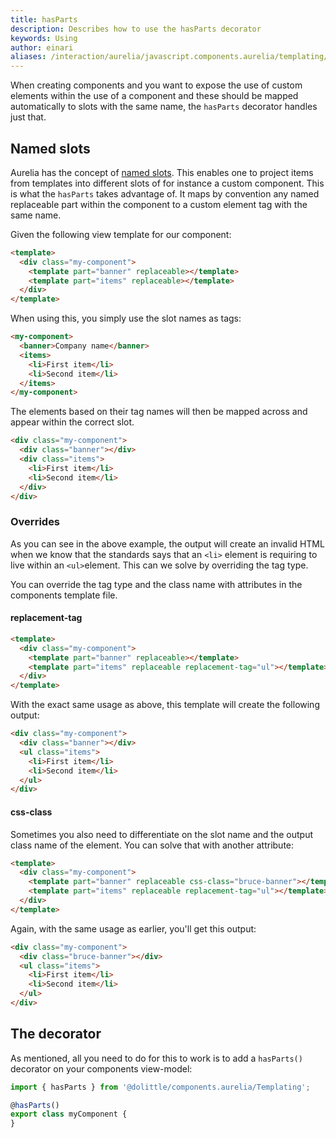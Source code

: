 ```yaml
---
title: hasParts
description: Describes how to use the hasParts decorator
keywords: Using
author: einari
aliases: /interaction/aurelia/javascript.components.aurelia/templating/has_parts
---
```

When creating components and you want to expose the use of custom elements within
the use of a component and these should be mapped automatically to slots with the
same name, the `hasParts` decorator handles just that.

## Named slots

Aurelia has the concept of [named slots](https://aurelia.io/docs/templating/content-projection#named-slots).
This enables one to project items from templates into different slots of for instance
a custom component. This is what the `hasParts` takes advantage of. It maps by convention
any named replaceable part within the component to a custom element tag with the same name.

Given the following view template for our component:

```html
<template>
  <div class="my-component">
    <template part="banner" replaceable></template>
    <template part="items" replaceable></template>
  </div>
</template>
```

When using this, you simply use the slot names as tags:

```html
<my-component>
  <banner>Company name</banner>
  <items>
    <li>First item</li>
    <li>Second item</li>
  </items>
</my-component>
```

The elements based on their tag names will then be mapped across and appear within the correct slot.

```html
<div class="my-component">
  <div class="banner"></div>
  <div class="items">
    <li>First item</li>
    <li>Second item</li>
  </div>
</div>
```

### Overrides

As you can see in the above example, the output will create an invalid HTML when we know that the standards says that an `<li>` element is requiring to live within an `<ul>`element. This can we solve by overriding the tag type.

You can override the tag type and the class name with attributes in the components template file.

#### replacement-tag

```html  
<template>
  <div class="my-component">
    <template part="banner" replaceable></template>
    <template part="items" replaceable replacement-tag="ul"></template>
  </div>
</template>
```

With the exact same usage as above, this template will create the following output:

```html
<div class="my-component">
  <div class="banner"></div>
  <ul class="items">
    <li>First item</li>
    <li>Second item</li>
  </ul>
</div>
```

#### css-class

Sometimes you also need to differentiate on the slot name and the output class name of the element. You can solve that with another attribute:

```html  
<template>
  <div class="my-component">
    <template part="banner" replaceable css-class="bruce-banner"></template>
    <template part="items" replaceable replacement-tag="ul"></template>
  </div>
</template>
```

Again, with the same usage as earlier, you'll get this output:


```html
<div class="my-component">
  <div class="bruce-banner"></div>
  <ul class="items">
    <li>First item</li>
    <li>Second item</li>
  </ul>
</div>
```

## The decorator

As mentioned, all you need to do for this to work is to add a `hasParts()` decorator on your components
view-model:

```javascript
import { hasParts } from '@dolittle/components.aurelia/Templating';

@hasParts()
export class myComponent {
}
```
